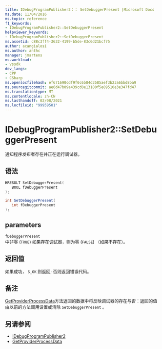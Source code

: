 ```yaml
---
title: IDebugProgramPublisher2：： SetDebuggerPresent |Microsoft Docs
ms.date: 11/04/2016
ms.topic: reference
f1_keywords:
- IDebugProgramPublisher2::SetDebuggerPresent
helpviewer_keywords:
- IDebugProgramPublisher2::SetDebuggerPresent
ms.assetid: c88c3ff4-3632-4199-b5de-83c6d21bcf75
author: acangialosi
ms.author: anthc
manager: jmartens
ms.workload:
- vssdk
dev_langs:
- CPP
- CSharp
ms.openlocfilehash: ef671690cdf9f0c6b84d3585aef3b23a6bbd8ba9
ms.sourcegitcommit: ae6d47b09a439cd0e13180f5e89510e3e347fd47
ms.translationtype: MT
ms.contentlocale: zh-CN
ms.lasthandoff: 02/08/2021
ms.locfileid: "99959501"
---
```

# <a name="idebugprogrampublisher2setdebuggerpresent"></a>IDebugProgramPublisher2::SetDebuggerPresent
通知程序发布者存在并正在运行调试器。

## <a name="syntax"></a>语法

```cpp
HRESULT SetDebuggerPresent(
   BOOL fDebuggerPresent
);
```

```csharp
int SetDebuggerPresent(
   int fDebuggerPresent
);
```

## <a name="parameters"></a>parameters
`fDebuggerPresent`\
中非零 (`TRUE`) 如果存在调试器，则为零 (`FALSE`) （如果不存在）。

## <a name="return-value"></a>返回值
 如果成功， `S_OK` 则返回; 否则返回错误代码。

## <a name="remarks"></a>备注
 [GetProviderProcessData](../../../extensibility/debugger/reference/idebugprogramprovider2-getproviderprocessdata.md)方法返回的数据中将反映调试器的存在与否：返回的值由以前的方法调用设置或清除 `SetDebuggerPresent` 。

## <a name="see-also"></a>另请参阅
- [IDebugProgramPublisher2](../../../extensibility/debugger/reference/idebugprogrampublisher2.md)
- [GetProviderProcessData](../../../extensibility/debugger/reference/idebugprogramprovider2-getproviderprocessdata.md)
